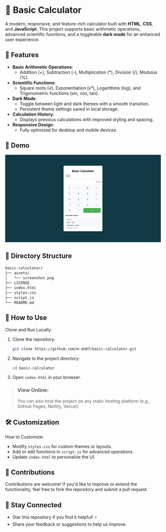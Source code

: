 # 🌟 Basic Calculator

A modern, responsive, and feature-rich calculator built with **HTML**, **CSS**, and **JavaScript**. This project supports basic arithmetic operations, advanced scientific functions, and a toggleable **dark mode** for an enhanced user experience.


## 🚀 Features
- **Basic Arithmetic Operations**:
  - Addition (+), Subtraction (-), Multiplication (*), Division (/), Modulus (%).
- **Scientific Functions**:
  - Square roots (√), Exponentiation (x²), Logarithms (log), and Trigonometric functions (sin, cos, tan).
- **Dark Mode**:
  - Toggle between light and dark themes with a smooth transition.
  - Persistent theme settings saved in local storage.
- **Calculation History**:
  - Displays previous calculations with improved styling and spacing.
- **Responsive Design**:
  - Fully optimized for desktop and mobile devices.


## 📸 Demo

![Basic calculator Demo](assets/screenshot.png "Demo of Basic calculator App")

## 📂 Directory Structure
```plaintext
basic-calculator/
├── assets/
│   └── screenshot.png
├── LICENSE
├── index.html
├── styles.css
├── script.js
└── README.md
```

## 📖 How to Use
Clone and Run Locally:

1. Clone the repository:

    ```bash
    git clone https://github.com/m-ah07/basic-calculator.git
    ```

2. Navigate to the project directory:

    ```bash
    cd basic-calculator
    ```

3. Open `index.html` in your browser.

> ### View Online:
> You can also host the project on any static hosting platform (e.g., GitHub Pages, Netlify, Vercel).


## 🛠️ Customization
How to Customize:
- Modify `styles.css` for custom themes or layouts.
- Add or edit functions in `script.js` for advanced operations.
- Update `index.html` to personalize the UI.

## 🤝 Contributions
Contributions are welcome! If you'd like to improve or extend the functionality, feel free to fork the repository and submit a pull request.

## 🌟 Stay Connected
- Star this repository if you find it helpful! ⭐
- Share your feedback or suggestions to help us improve.
